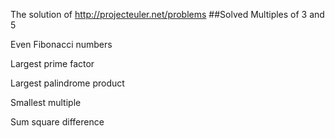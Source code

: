 The solution of http://projecteuler.net/problems
##Solved
Multiples of 3 and 5

Even Fibonacci numbers

Largest prime factor

Largest palindrome product

Smallest multiple

Sum square difference